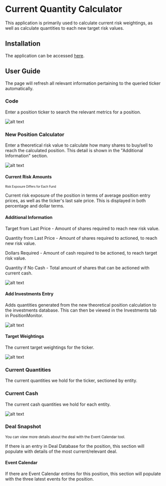   
# Current Quantity Calculator

This application is primarily used to calculate current risk weightings, as well as calculate quantities to each new target risk values.

## Installation

The application can be accessed [here](https://cqc.hlamtools.trade/).

## User Guide

The page will refresh all relevant information pertaining to the queried ticker automatically. 

### Code

Enter a position ticker to search the relevant metrics for a position.

![alt text](https://hlam-static-public.s3.ap-southeast-2.amazonaws.com/cqc-code.png)

### New Position Calculator

Enter a theoretical risk value to calculate how many shares to buy/sell to reach the calculated position. This detail is shown in the "Additional Information" section.

![alt text](https://hlam-static-public.s3.ap-southeast-2.amazonaws.com/cqc-new-pos.png)

#### Current Risk Amounts

<sub><sup> Risk Exposure Differs for Each Fund </sup></sub>

Current risk exposure of the position in terms of average position entry prices, as well as the ticker's last sale price. This is displayed in both percentage and dollar terms.

#### Additional Information

Target from Last Price - Amount of shares required to reach new risk value.

Quantity from Last Price - Amount of shares required to actioned, to reach new risk value.

Dollars Required - Amount of cash required to be actioned, to reach target risk value.

Quantity if No Cash - Total amount of shares that can be actioned with current cash.

![alt text](https://hlam-static-public.s3.ap-southeast-2.amazonaws.com/cqc-current-risk-additional-info.png)

#### Add Investments Entry

Adds quantities generated from the new theoretical position calculation to the investments database. This can then be viewed in the Investments tab in PositionMonitor.

![alt text](https://hlam-static-public.s3.ap-southeast-2.amazonaws.com/cqc-add-investments.png)

#### Target Weightings

The current target weightings for the ticker.

![alt text](https://hlam-static-public.s3.ap-southeast-2.amazonaws.com/cqc-target-weightings.png)

### Current Quantities

The current quantities we hold for the ticker, sectioned by entity.

### Current Cash

The current cash quantities we hold for each entity.

![alt text](https://hlam-static-public.s3.ap-southeast-2.amazonaws.com/cqc-current-cash-quantities.png)

### Deal Snapshot

<sup> You can view more details about the deal with the Event Calendar tool. </sup>

If there is an entry in Deal Database for the position, this section will populate with details of the most current/relevant deal.

#### Event Calendar

If there are Event Calendar entires for this position, this section will populate with the three latest events for the position.
